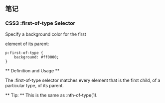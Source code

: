 ## 笔记

### CSS3 :first-of-type Selector

Specify a background color for the first <p> element of its parent:

    p:first-of-type {
        background: #ff0000;
    }


** Definition and Usage **

The :first-of-type selector matches every element that is the first child, of a particular type, of its parent.

** Tip: ** This is the same as :nth-of-type(1).
